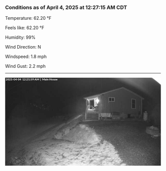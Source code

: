 ### Conditions as of April 4, 2025 at 12:27:15 AM CDT 

Temperature: 62.20 &deg;F

Feels like: 62.20 &deg;F

Humidity: 99%

Wind Direction: N

Windspeed: 1.8 mph

Wind Gust: 2.2 mph

---

<img src="./images/latest.jpeg"/>

